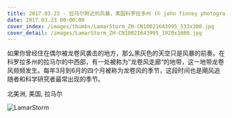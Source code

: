 ```yaml
---
title: 2017.03.23 - 拉马尔附近的风暴，美国科罗拉多州 (© john finney photography/Getty Images)
date: 2017.03.23 00:00:00
cover_index: /images/thumbs/LamarStorm_ZH-CN10021643995_533x300.jpg
cover_detail: /images/LamarStorm_ZH-CN10021643995_1920x1080.jpg
---
```


如果你曾经住在偶尔被龙卷风袭击的地方，那么黑灰色的天空只是风暴的前奏。在科罗拉多州的拉马尔的中西部，有一处被称为”龙卷风走廊“的地带，这一地带龙卷风频频发生。每年3月到6月的四个月被称为龙卷风的季节，这段时间也是飓风追随者和科学研究者最常出现的季节。

北美洲, 美国, 拉马尔

![LamarStorm](/images/LamarStorm_ZH-CN10021643995_1920x1080.jpg)
